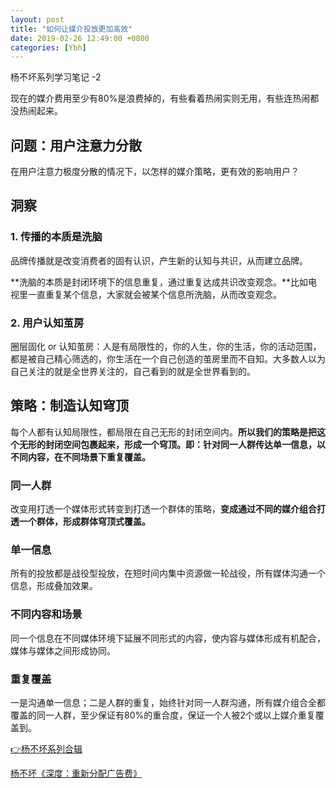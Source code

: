 ```yaml
---
layout: post
title: "如何让媒介投放更加高效"
date: 2019-02-26 12:49:00 +0800
categories: [Ybh]
---
```


杨不坏系列学习笔记 -2

现在的媒介费用至少有80%是浪费掉的，有些看着热闹实则无用，有些连热闹都没热闹起来。

## 问题：用户注意力分散

在用户注意力极度分散的情况下，以怎样的媒介策略，更有效的影响用户？

## 洞察

### 1. 传播的本质是洗脑

品牌传播就是改变消费者的固有认识，产生新的认知与共识，从而建立品牌。

**洗脑的本质是封闭环境下的信息重复，通过重复达成共识改变观念。**比如电视里一直重复某个信息，大家就会被某个信息所洗脑，从而改变观念。

### 2. 用户认知茧房

圈层固化 or 认知茧房：人是有局限性的，你的人生，你的生活，你的活动范围，都是被自己精心筛选的，你生活在一个自己创造的茧房里而不自知。大多数人以为自己关注的就是全世界关注的，自己看到的就是全世界看到的。

## 策略：制造认知穹顶

每个人都有认知局限性，都局限在自己无形的封闭空间内。**所以我们的策略是把这个无形的封闭空间包裹起来，形成一个穹顶。即：针对同一人群传达单一信息，以不同内容，在不同场景下重复覆盖。**

### 同一人群

改变用打透一个媒体形式转变到打透一个群体的策略，**变成通过不同的媒介组合打透一个群体，形成群体穹顶式覆盖。**

### 单一信息

所有的投放都是战役型投放，在短时间内集中资源做一轮战役，所有媒体沟通一个信息，形成叠加效果。

### 不同内容和场景

同一个信息在不同媒体环境下延展不同形式的内容，使内容与媒体形成有机配合，媒体与媒体之间形成协同。

### 重复覆盖

一是沟通单一信息；二是人群的重复，始终针对同一人群沟通，所有媒介组合全都覆盖的同一人群，至少保证有80%的重合度，保证一个人被2个或以上媒介重复覆盖到。

[👉杨不坏系列合辑](./ybh.html)

[杨不坏《深度：重新分配广告费》](https://mp.weixin.qq.com/s/b_3dvwr-S_SixjZMbCQmkA)
